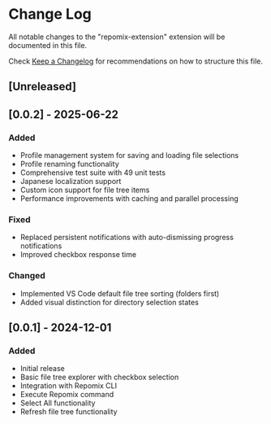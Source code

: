 # Change Log

All notable changes to the "repomix-extension" extension will be documented in this file.

Check [Keep a Changelog](http://keepachangelog.com/) for recommendations on how to structure this file.

## [Unreleased]

## [0.0.2] - 2025-06-22

### Added
- Profile management system for saving and loading file selections
- Profile renaming functionality  
- Comprehensive test suite with 49 unit tests
- Japanese localization support
- Custom icon support for file tree items
- Performance improvements with caching and parallel processing

### Fixed
- Replaced persistent notifications with auto-dismissing progress notifications
- Improved checkbox response time

### Changed
- Implemented VS Code default file tree sorting (folders first)
- Added visual distinction for directory selection states

## [0.0.1] - 2024-12-01

### Added
- Initial release
- Basic file tree explorer with checkbox selection
- Integration with Repomix CLI
- Execute Repomix command
- Select All functionality
- Refresh file tree functionality